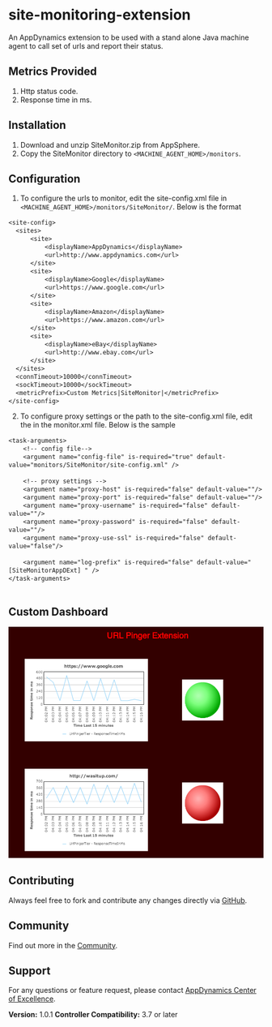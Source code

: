 site-monitoring-extension
===============================

An AppDynamics extension to be used with a stand alone Java machine agent to call set of urls and report their status.

## Metrics Provided ##
  1. Http status code.
  2. Response time in ms.


## Installation ##

1. Download and unzip SiteMonitor.zip from AppSphere.
2. Copy the SiteMonitor directory to `<MACHINE_AGENT_HOME>/monitors`.
 

## Configuration ##
1. To configure the urls to monitor, edit the site-config.xml file in `<MACHINE_AGENT_HOME>/monitors/SiteMonitor/`. Below is the format

  ```
<site-config>
    <sites>
        <site>
            <displayName>AppDynamics</displayName>
            <url>http://www.appdynamics.com</url>
        </site>
        <site>
            <displayName>Google</displayName>
            <url>https://www.google.com</url>
        </site>
        <site>
            <displayName>Amazon</displayName>
            <url>https://www.amazon.com</url>
        </site>
        <site>
            <displayName>eBay</displayName>
            <url>http://www.ebay.com</url>
        </site>
    </sites>
    <connTimeout>10000</connTimeout>
    <sockTimeout>10000</sockTimeout>
    <metricPrefix>Custom Metrics|SiteMonitor|</metricPrefix>
</site-config>
  ```

2. To configure proxy settings or the path to the site-config.xml file, edit the <task-arguments> in the monitor.xml file. Below is the sample

  ```
  <task-arguments>
      <!-- config file-->
      <argument name="config-file" is-required="true" default-value="monitors/SiteMonitor/site-config.xml" />

      <!-- proxy settings -->
      <argument name="proxy-host" is-required="false" default-value=""/>
      <argument name="proxy-port" is-required="false" default-value=""/>
      <argument name="proxy-username" is-required="false" default-value=""/>
      <argument name="proxy-password" is-required="false" default-value=""/>
      <argument name="proxy-use-ssl" is-required="false" default-value="false"/>

      <argument name="log-prefix" is-required="false" default-value="[SiteMonitorAppDExt] " />
  </task-arguments>
   
  ```

## Custom Dashboard ##
![](https://github.com/Appdynamics/site-monitoring-extension/raw/master/site-monitor-dashboard.png)

## Contributing ##

Always feel free to fork and contribute any changes directly via [GitHub][].

## Community ##

Find out more in the [Community][].

## Support ##

For any questions or feature request, please contact [AppDynamics Center of Excellence][].

**Version:** 1.0.1
**Controller Compatibility:** 3.7 or later

[GitHub]: https://github.com/Appdynamics/site-monitoring-extension
[Community]: http://community.appdynamics.com/
[AppDynamics Center of Excellence]: mailto:ace-request@appdynamics.com


